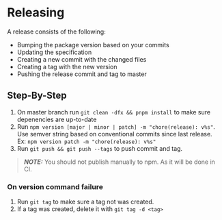 # Releasing

A release consists of the following:

- Bumping the package version based on your commits
- Updating the specification
- Creating a new commit with the changed files
- Creating a tag with the new version
- Pushing the release commit and tag to master

## Step-By-Step

1. On master branch run `git clean -dfx && pnpm install` to make sure depenencies are up-to-date
2. Run `npm version [major | minor | patch] -m "chore(release): v%s"`. Use semver string based on conventional commits since last release. Ex: `npm version patch -m "chore(release): v%s"`
3. Run `git push && git push --tags` to push commit and tag.

> **_NOTE:_** You should not publish manually to npm. As it will be done in CI.

### On version command failure

1. Run `git tag` to make sure a tag not was created.
2. If a tag was created, delete it with `git tag -d <tag>`
